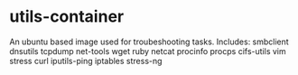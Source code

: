 # utils-container
An ubuntu based image used for troubeshooting tasks.
Includes: smbclient dnsutils tcpdump net-tools wget ruby netcat procinfo procps cifs-utils vim stress curl iputils-ping iptables stress-ng
  
